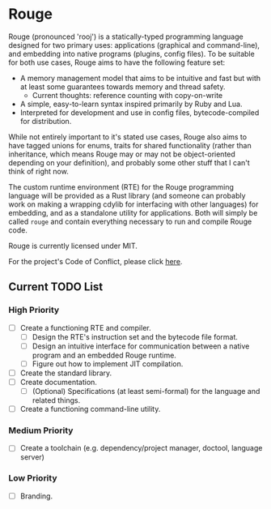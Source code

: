# Rouge

Rouge (pronounced 'rooj') is a statically-typed programming language designed for two primary uses: applications (graphical and command-line), and embedding into native programs (plugins, config files). To be suitable for both use cases, Rouge aims to have the following feature set:

 - A memory management model that aims to be intuitive and fast but with at least some guarantees towards memory and thread safety.
	- Current thoughts: reference counting with copy-on-write
 - A simple, easy-to-learn syntax inspired primarily by Ruby and Lua.
 - Interpreted for development and use in config files, bytecode-compiled for distribution.

While not entirely important to it's stated use cases, Rouge also aims to have tagged unions for enums, traits for shared functionality (rather than inheritance, which means Rouge may or may not be object-oriented depending on your definition), and probably some other stuff that I can't think of right now.

The custom runtime environment (RTE) for the Rouge programming language will be provided as a Rust library (and someone can probably work on making a wrapping cdylib for interfacing with other languages) for embedding, and as a standalone utility for applications. Both will simply be called `rouge` and contain everything necessary to run and compile Rouge code.

Rouge is currently licensed under MIT.

For the project's Code of Conflict, please click [here](./CONFLICT.md).

## Current TODO List

### High Priority

 - [ ] Create a functioning RTE and compiler.
	- [ ] Design the RTE's instruction set and the bytecode file format.
	- [ ] Design an intuitive interface for communication between a native program and an embedded Rouge runtime.
	- [ ] Figure out how to implement JIT compilation.
 - [ ] Create the standard library.
 - [ ] Create documentation.
	- [ ] (Optional) Specifications (at least semi-formal) for the language and related things.
 - [ ] Create a functioning command-line utility.

### Medium Priority

 - [ ] Create a toolchain (e.g. dependency/project manager, doctool, language server)

### Low Priority

 - [ ] Branding.
